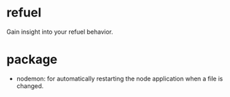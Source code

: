 # refuel
Gain insight into your refuel behavior.

# package
- nodemon: for automatically restarting the node application when a file is changed.